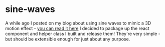 # sine-waves

A while ago I posted on my blog about using sine waves to mimic a 3D motion effect - [you can read it here](https://justinebert.com/posts/sine-waves)
I decided to package up the react component and helper class I built and release them! They're very simple - but should be extensible enough for just about any purpose.
